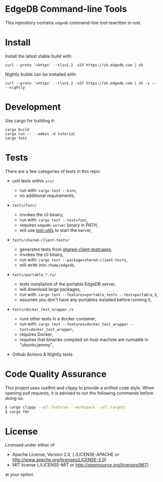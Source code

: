 EdgeDB Command-line Tools
=========================

This repository contains `edgedb` command-line tool rewritten in rust.


Install
=======

Install the latest stable build with:

```
curl --proto '=https' --tlsv1.2 -sSf https://sh.edgedb.com | sh
```

Nightly builds can be installed with:

```
curl --proto '=https' --tlsv1.2 -sSf https://sh.edgedb.com | sh -s -- --nightly
```


Development
===========

Use cargo for building it:

```
cargo build
cargo run -- --admin -d tutorial
cargo test
```

Tests
=====

There are a few categories of tests in this repo:

- unit tests within `src/`
  - run with: `cargo test --bins`,
  - no additional requirements,

- `tests/func/`
  - invokes the cli binary,
  - run with: `cargo test --test=func`,
  - requires `edgedb-server` binary in PATH,
  - will use [test-utils](https://github.com/edgedb/test-utils/) to start the server,

- `tests/shared-client-tests/`
  - generates tests from [shared-client-testcases](https://github.com/edgedb/shared-client-testcases/),
  - invokes the cli binary,
  - run with: `cargo test --package=shared-client-tests`,
  - will write into `/home/edgedb`,

- `tests/portable_*.rs/`
  - tests installation of the portable EdgeDB server,
  - will download large packages,
  - run with: `cargo test --features=portable_tests --test=portable_X`,
  - assumes you don't have any portables installed before running it,

- `tests/docker_test_wrapper.rs`
  - runs other tests in a docker container,
  - run with: `cargo test --features=docker_test_wrapper --test=docker_test_wrapper`,
  - requires Docker,
  - requires that binaries compiled on host machine are runnable in "ubuntu:jammy",

- Github Actions & Nightly tests


Code Quality Assurance
======================

This project uses rustfmt and clippy to provide a unified code style.
When opening pull requests, it is advised to run the following commands
before doing so:

```bash
$ cargo clippy --all-features --workspace --all-targets
$ cargo fmt
```


License
=======


Licensed under either of

* Apache License, Version 2.0,
  (./LICENSE-APACHE or http://www.apache.org/licenses/LICENSE-2.0)
* MIT license (./LICENSE-MIT or http://opensource.org/licenses/MIT)

at your option.
